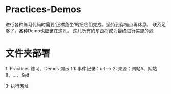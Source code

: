 # Practices-Demos
进行各种练习代码时需要‘正襟危坐’的把它们完成。坚持到存档点再休息。
联系足够了，各种Demo也应该在这儿。
这儿所有的东西将成为最终进行实施的源

# 文件夹部署

1: Practices 练习、Demos 演示
1.1: 事件记录：url--> 
2: 来源：网站A、网站B、...、Self

3: 执行网址